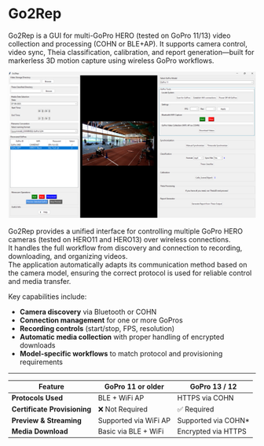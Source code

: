 # Go2Rep
Go2Rep is a GUI for multi-GoPro HERO (tested on GoPro 11/13) video collection and processing (COHN or BLE+AP). It supports camera control, video sync, Theia classification, calibration, and report generation—built for markerless 3D motion capture using wireless GoPro workflows.

<img src="Assets/Image1.png" alt="Go2Rep GUI" width="1000">



Go2Rep provides a unified interface for controlling multiple GoPro HERO cameras (tested on HERO11 and HERO13) over wireless connections.  
It handles the full workflow from discovery and connection to recording, downloading, and organizing videos.  
The application automatically adapts its communication method based on the camera model, ensuring the correct protocol is used for reliable control and media transfer.

Key capabilities include:
- **Camera discovery** via Bluetooth or COHN
- **Connection management** for one or more GoPros
- **Recording controls** (start/stop, FPS, resolution)
- **Automatic media collection** with proper handling of encrypted downloads
- **Model-specific workflows** to match protocol and provisioning requirements

---

| Feature                | GoPro 11 or older | GoPro 13 / 12   |
|------------------------|-------------------|-----------------|
| **Protocols Used**     | BLE + WiFi AP     | HTTPS via COHN  |
| **Certificate Provisioning** | ❌ Not Required  | ✅ Required     |
| **Preview & Streaming**| Supported via WiFi AP | Supported via COHN* |
| **Media Download**     | Basic via BLE + WiFi | Encrypted via HTTPS |
